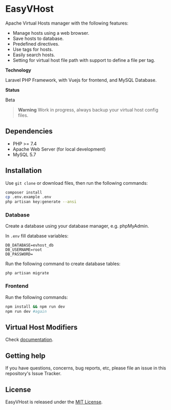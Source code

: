 # EasyVHost

Apache Virtual Hosts manager with the following features:

- Manage hosts using a web browser.
- Save hosts to database.
- Predefined directives.
- Use tags for hosts.
- Easily search hosts.
- Setting for virtual host file path with support to define a file per tag.

**Technology**

Laravel PHP Framework, with Vuejs for frontend, and MySQL Database.

**Status**

Beta

> **Warning**
> Work in progress, always backup your virtual host config files.

## Dependencies

- PHP >= 7.4
- Apache Web Server (for local development)
- MySQL 5.7

## Installation

Use `git clone` or download files, then run the following commands:

```bash
composer install
cp .env.example .env
php artisan key:generate --ansi
```

### Database

Create a database using your database manager, e.g. phpMyAdmin.

In `.env` fill database variables:

```.env
DB_DATABASE=evhost_db
DB_USERNAME=root
DB_PASSWORD=
```

Run the following command to create database tables:

```php artisan migrate```

### Frontend

Run the following commands:

```bash
npm install && npm run dev
npm run dev #again
```

## Virtual Host Modifiers

Check [documentation](modifiers/README.md).

## Getting help

If you have questions, concerns, bug reports, etc, please file an issue in this repository's Issue Tracker.

## License

EasyVHost is released under the [MIT License](https://opensource.org/licenses/MIT).